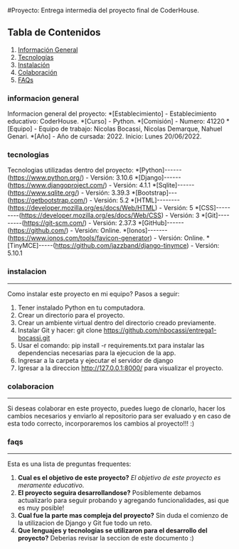 #Proyecto: Entrega intermedia del proyecto final de CoderHouse.

## Tabla de Contenidos
1. [Información General](#informacion-general)
2. [Tecnologías](#tecnologias)
3. [Instalación](#instalacion)
4. [Colaboración](#colaboracion)
5. [FAQs](#faqs)


### informacion general

Informacion general del proyecto:
*[Establecimiento] - Establecimiento educativo: CoderHouse.
*[Curso] - Python.
*[Comisión] - Numero: 41220
*[Equipo] - Equipo de trabajo: Nicolas Bocassi, Nicolas Demarque, Nahuel Genari.
*[Año] - Año de cursada: 2022. Inicio: Lunes 20/06/2022.


### tecnologias

Tecnologias utilizadas dentro del proyecto:
*[Python]------(https://www.python.org/) - Versión: 3.10.6
*[Django]------(https://www.djangoproject.com/) - Versión: 4.1.1
*[Sqlite]------(https://www.sqlite.org/) - Versión: 3.39.3
*[Bootstrap]---(https://getbootstrap.com/) - Versión: 5.2
*[HTML]--------(https://developer.mozilla.org/es/docs/Web/HTML) - Versión: 5
*[CSS]---------(https://developer.mozilla.org/es/docs/Web/CSS) - Versión: 3
*[Git]---------(https://git-scm.com/) - Versión: 2.37.3
*[GitHub]------(https://github.com/) - Versión: Online. 
*[Ionos]-------(https://www.ionos.com/tools/favicon-generator) - Versión: Online. 
*[TinyMCE]-----(https://github.com/jazzband/django-tinymce) - Versión: 5.10.1

### instalacion

***
Como instalar este proyecto en mi equipo? Pasos a seguir:

1. Tener instalado Python en tu computadora.
2. Crear un directorio para el proyecto.
3. Crear un ambiente virtual dentro del directorio creado previamente.
4. Instalar Git y hacer: git clone https://github.com/nbocassi/entrega1-bocassi.git
5. Usar el comando: pip install -r requirements.txt para instalar las dependencias necesarias para la ejecucion de la app.
6. Ingresar a la carpeta y ejecutar el servidor de django
7. Igresar a la direccion http://127.0.0.1:8000/ para visualizar el proyecto.


### colaboracion

***
Si deseas colaborar en este proyecto, puedes luego de clonarlo, hacer los cambios necesarios y enviarlo al repositorio para ser evaluado y en caso de esta todo correcto, incorporaremos los cambios al proyecto!!! :)


### faqs

***
Esta es una lista de preguntas frequentes:
1. **Cual es el objetivo de este proyecto?**
_El objetivo de este proyecto es meramente educativo_. 
2. **El proyecto seguira desarrollandose?** 
Posiblemente debamos actualizarlo para seguir probando y agregando funcionalidades, asi que es muy posible!
3. **Cual fue la parte mas compleja del proyecto?**
Sin duda el comienzo de la utilizacion de Django y Git fue todo un reto.
4. **Que lenguajes y tecnologias se utilizaron para el desarrollo del proyecto?**
Deberias revisar la seccion <tecnologias> de este documento :)

